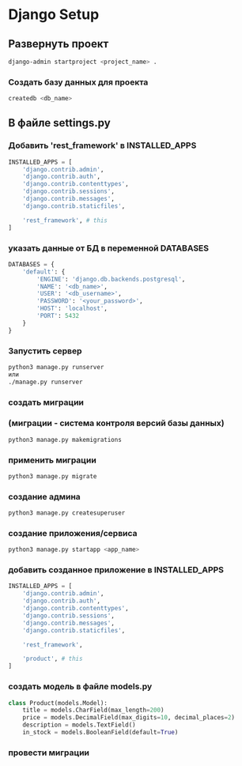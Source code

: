 # Django Setup

## Развернуть проект

```bash
django-admin startproject <project_name> .
```

### Создать базу данных для проекта

```bash
createdb <db_name>
```

## В файле settings.py

### Добавить 'rest_framework' в INSTALLED_APPS

```python
INSTALLED_APPS = [
    'django.contrib.admin',
    'django.contrib.auth',
    'django.contrib.contenttypes',
    'django.contrib.sessions',
    'django.contrib.messages',
    'django.contrib.staticfiles',

    'rest_framework', # this
]
```

### указать данные от БД в переменной DATABASES

```python
DATABASES = {
    'default': {
        'ENGINE': 'django.db.backends.postgresql',
        'NAME': '<db_name>',
        'USER': '<db_username>',
        'PASSWORD': '<your_password>',
        'HOST': 'localhost',
        'PORT': 5432
    }
}
```

### Запустить сервер

```bash
python3 manage.py runserver
или
./manage.py runserver
```

### создать миграции

### (миграции - система контроля версий базы данных)

```bash
python3 manage.py makemigrations
```

### применить миграции

```bash
python3 manage.py migrate
```

### создание админа

```bash
python3 manage.py createsuperuser
```

### создание приложения/сервиса

```bash
python3 manage.py startapp <app_name>
```

### добавить созданное приложение в INSTALLED_APPS

```python
INSTALLED_APPS = [
    'django.contrib.admin',
    'django.contrib.auth',
    'django.contrib.contenttypes',
    'django.contrib.sessions',
    'django.contrib.messages',
    'django.contrib.staticfiles',

    'rest_framework',

    'product', # this
]
```

### создать модель в файле models.py

```python
class Product(models.Model):
    title = models.CharField(max_length=200)
    price = models.DecimalField(max_digits=10, decimal_places=2)
    description = models.TextField()
    in_stock = models.BooleanField(default=True)
```

### провести миграции
